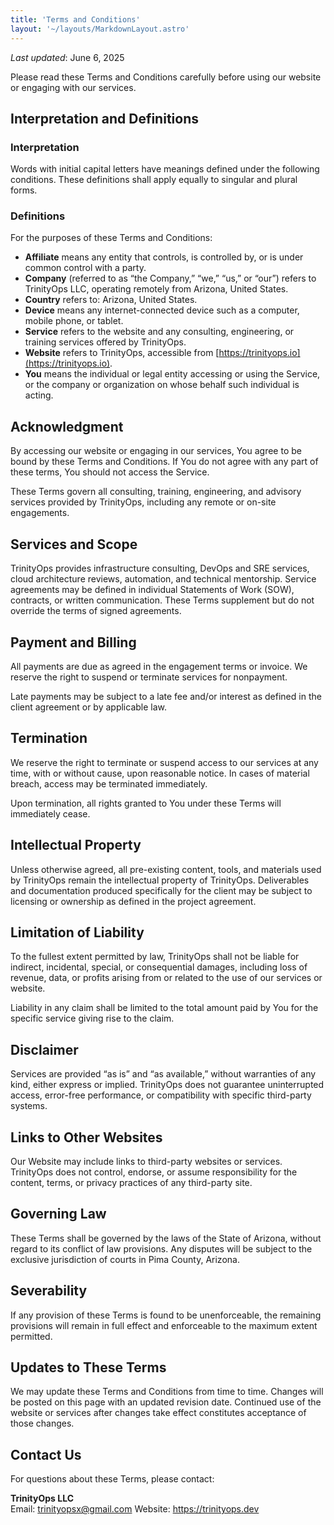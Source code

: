 ```yaml
---
title: 'Terms and Conditions'
layout: '~/layouts/MarkdownLayout.astro'
---
```


_Last updated_: June 6, 2025

Please read these Terms and Conditions carefully before using our website or engaging with our services.

## Interpretation and Definitions

### Interpretation

Words with initial capital letters have meanings defined under the following conditions. These definitions shall apply equally to singular and plural forms.

### Definitions

For the purposes of these Terms and Conditions:

- **Affiliate** means any entity that controls, is controlled by, or is under common control with a party.
- **Company** (referred to as “the Company,” “we,” “us,” or “our”) refers to TrinityOps LLC, operating remotely from Arizona, United States.
- **Country** refers to: Arizona, United States.
- **Device** means any internet-connected device such as a computer, mobile phone, or tablet.
- **Service** refers to the website and any consulting, engineering, or training services offered by TrinityOps.
- **Website** refers to TrinityOps, accessible from [https://trinityops.io](https://trinityops.io).
- **You** means the individual or legal entity accessing or using the Service, or the company or organization on whose behalf such individual is acting.

## Acknowledgment

By accessing our website or engaging in our services, You agree to be bound by these Terms and Conditions. If You do not agree with any part of these terms, You should not access the Service.

These Terms govern all consulting, training, engineering, and advisory services provided by TrinityOps, including any remote or on-site engagements.

## Services and Scope

TrinityOps provides infrastructure consulting, DevOps and SRE services, cloud architecture reviews, automation, and technical mentorship. Service agreements may be defined in individual Statements of Work (SOW), contracts, or written communication. These Terms supplement but do not override the terms of signed agreements.

## Payment and Billing

All payments are due as agreed in the engagement terms or invoice. We reserve the right to suspend or terminate services for nonpayment.

Late payments may be subject to a late fee and/or interest as defined in the client agreement or by applicable law.

## Termination

We reserve the right to terminate or suspend access to our services at any time, with or without cause, upon reasonable notice. In cases of material breach, access may be terminated immediately.

Upon termination, all rights granted to You under these Terms will immediately cease.

## Intellectual Property

Unless otherwise agreed, all pre-existing content, tools, and materials used by TrinityOps remain the intellectual property of TrinityOps. Deliverables and documentation produced specifically for the client may be subject to licensing or ownership as defined in the project agreement.

## Limitation of Liability

To the fullest extent permitted by law, TrinityOps shall not be liable for indirect, incidental, special, or consequential damages, including loss of revenue, data, or profits arising from or related to the use of our services or website.

Liability in any claim shall be limited to the total amount paid by You for the specific service giving rise to the claim.

## Disclaimer

Services are provided “as is” and “as available,” without warranties of any kind, either express or implied. TrinityOps does not guarantee uninterrupted access, error-free performance, or compatibility with specific third-party systems.

## Links to Other Websites

Our Website may include links to third-party websites or services. TrinityOps does not control, endorse, or assume responsibility for the content, terms, or privacy practices of any third-party site.

## Governing Law

These Terms shall be governed by the laws of the State of Arizona, without regard to its conflict of law provisions. Any disputes will be subject to the exclusive jurisdiction of courts in Pima County, Arizona.

## Severability

If any provision of these Terms is found to be unenforceable, the remaining provisions will remain in full effect and enforceable to the maximum extent permitted.

## Updates to These Terms

We may update these Terms and Conditions from time to time. Changes will be posted on this page with an updated revision date. Continued use of the website or services after changes take effect constitutes acceptance of those changes.

## Contact Us

For questions about these Terms, please contact:

**TrinityOps LLC**  
Email: trinityopsx@gmail.com
Website: [https://trinityops.dev
](https://trinityops.dev)
